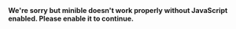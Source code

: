 <!DOCTYPE html><html lang=""><head><meta charset="utf-8"><meta http-equiv="X-UA-Compatible" content="IE=edge"><meta name="viewport" content="width=device-width,initial-scale=1"><link rel="icon" href="/MyCity/favicon.ico"><title>minible</title><script async src="https://maps.googleapis.com/maps/api/js?key=AIzaSyAIH4XrdSkwiQlakBvmQMyKtqhwvLyeHeQ&libraries=places&callback=initMap"></script><script src="https://maps.googleapis.com/maps/api/js?key=AIzaSyCe1exctmeJjIb4guyT6newSpyJ7kA3aLc&libraries=places"></script><link href="/MyCity/css/chunk-1cf1106b.3435b2aa.css" rel="prefetch"><link href="/MyCity/css/chunk-7af5a274.3435b2aa.css" rel="prefetch"><link href="/MyCity/js/chunk-0f6d08db.69546707.js" rel="prefetch"><link href="/MyCity/js/chunk-1cf1106b.53142c4b.js" rel="prefetch"><link href="/MyCity/js/chunk-2d0a461e.8fa547c1.js" rel="prefetch"><link href="/MyCity/js/chunk-2d0c4d85.19579388.js" rel="prefetch"><link href="/MyCity/js/chunk-2d0c8235.c0c3951a.js" rel="prefetch"><link href="/MyCity/js/chunk-4ae47b06.4fc59397.js" rel="prefetch"><link href="/MyCity/js/chunk-5bc6eb41.6270ea31.js" rel="prefetch"><link href="/MyCity/js/chunk-6539c54e.e05697fa.js" rel="prefetch"><link href="/MyCity/js/chunk-688990de.6575d615.js" rel="prefetch"><link href="/MyCity/js/chunk-6cb94b7e.cd7a3585.js" rel="prefetch"><link href="/MyCity/js/chunk-731ce85d.09f1d7df.js" rel="prefetch"><link href="/MyCity/js/chunk-78afd35d.8a26a5cc.js" rel="prefetch"><link href="/MyCity/js/chunk-796fcdcd.391337f0.js" rel="prefetch"><link href="/MyCity/js/chunk-7af5a274.6864e92c.js" rel="prefetch"><link href="/MyCity/css/app.15449c1a.css" rel="preload" as="style"><link href="/MyCity/css/chunk-vendors.de805fd4.css" rel="preload" as="style"><link href="/MyCity/js/app.1b856141.js" rel="preload" as="script"><link href="/MyCity/js/chunk-vendors.e03cc3da.js" rel="preload" as="script"><link href="/MyCity/css/chunk-vendors.de805fd4.css" rel="stylesheet"><link href="/MyCity/css/app.15449c1a.css" rel="stylesheet"></head><body><noscript><strong>We're sorry but minible doesn't work properly without JavaScript enabled. Please enable it to continue.</strong></noscript><div id="app"></div><script src="/MyCity/js/chunk-vendors.e03cc3da.js"></script><script src="/MyCity/js/app.1b856141.js"></script></body></html>
